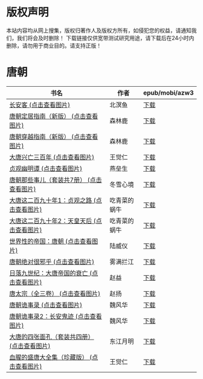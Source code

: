 # 版权声明

本站内容均从网上搜集，版权归著作人及版权方所有，如侵犯您的权益，请通知我们，我们将会及时删除！ 下载链接仅供宽带测试研究用途，请下载后在24小时内删除，请勿用于商业目的。请支持正版！

# 唐朝

| 书名 | 作者 | epub/mobi/azw3 |
| --- | --- | --- |
| [长安客 (点击查看图片)](https://www.dushupai.com/attachment/2024/06/10/264e4f6c2d9dd95a.jpg) | 北溟鱼 | [下载](https://url89.ctfile.com/f/31084289-1356995563-0b6444?p=8866) |
| [唐朝定居指南（新版） (点击查看图片)](https://www.dushupai.com/attachment/2024/06/09/c06d81522b104a0d.jpeg) | 森林鹿 | [下载](https://url89.ctfile.com/f/31084289-1356987265-e72b11?p=8866) |
| [唐朝穿越指南（新版） (点击查看图片)](https://www.dushupai.com/attachment/2024/06/09/131fb7abc73e0a25.jpg) | 森林鹿 | [下载](https://url89.ctfile.com/f/31084289-1356987238-a78002?p=8866) |
| [大唐兴亡三百年 (点击查看图片)](https://www.dushupai.com/attachment/2024/06/04/fa8ace5b8d94e1a7.jpg) | 王觉仁 | [下载](https://url89.ctfile.com/f/31084289-1357023952-0cff73?p=8866) |
| [贞观幽明谭 (点击查看图片)](https://www.dushupai.com/attachment/2024/06/04/c0e93f42584679b2.jpg) | 燕垒生 | [下载](https://url89.ctfile.com/f/31084289-1357023625-5e1243?p=8866) |
| [唐朝那些事儿（套装共7册） (点击查看图片)](https://www.dushupai.com/attachment/2024/06/04/7b791b6c676c5214.jpg) | 冬雪心境 | [下载](https://url89.ctfile.com/f/31084289-1357021885-af66d6?p=8866) |
| [大唐这二百九十年1：贞观之路 (点击查看图片)](https://www.dushupai.com/attachment/2024/06/04/6aec93da947d9832.jpg) | 吃青菜的蜗牛 | [下载](链接未找到) |
| [大唐这二百九十年2：天皇天后 (点击查看图片)](https://www.dushupai.com/attachment/2024/06/04/0046e491fc41c085.jpg) | 吃青菜的蜗牛 | [下载](链接未找到) |
| [世界性的帝国：唐朝 (点击查看图片)](https://www.dushupai.com/attachment/2024/06/02/d41e043463054e57.jpg) | 陆威仪 | [下载](https://url89.ctfile.com/f/31084289-1357009291-f01621?p=8866) |
| [唐朝绝对很邪乎 (点击查看图片)](https://www.dushupai.com/attachment/2024/06/02/15d5aa8e5226fd69.jpg) | 雾满拦江 | [下载](https://url89.ctfile.com/f/31084289-1357009138-deec69?p=8866) |
| [日落九世纪：大唐帝国的衰亡 (点击查看图片)](https://www.dushupai.com/attachment/2024/06/02/6de696de5766ec9d.jpg) | 赵益 | [下载](https://url89.ctfile.com/f/31084289-1357009090-d2ef54?p=8866) |
| [唐太宗（全三卷） (点击查看图片)](https://www.dushupai.com/attachment/2024/06/01/88b352147b54a51f.jpg) | 赵扬 | [下载](https://url89.ctfile.com/f/31084289-1357007050-bb3026?p=8866) |
| [唐朝诡事录 (点击查看图片)](https://www.dushupai.com/attachment/2024/06/01/6c789b25c7500d1a.jpg) | 魏风华 | [下载](https://url89.ctfile.com/f/31084289-1357006990-6265a9?p=8866) |
| [唐朝诡事录2：长安鬼迹 (点击查看图片)](https://www.dushupai.com/attachment/2024/06/01/1cc9e01b4d7005ab.jpg) | 魏风华 | [下载](https://url89.ctfile.com/f/31084289-1357006987-3d6cfc?p=8866) |
| [大唐的四张面孔（套装共四册） (点击查看图片)](https://www.dushupai.com/attachment/2024/06/01/52b7306a6de6fefa.jpg) | 东江月明 | [下载](https://url89.ctfile.com/f/31084289-1357005238-f97e96?p=8866) |
| [血腥的盛唐大全集（珍藏版） (点击查看图片)](https://www.dushupai.com/attachment/2024/06/01/c766208e98f43432.jpg) | 王觉仁 | [下载](https://url89.ctfile.com/f/31084289-1357005133-8ad8de?p=8866) |
